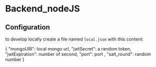 # Backend_nodeJS

## Configuration
to develop locally create a file named `local.json` with this content:

{
  "mongoURI": local mongo url,
  "jwtSecret": a random token,
  "jwtExpiration": number of second,
  "port": port ,
  "salt_round": random number
}